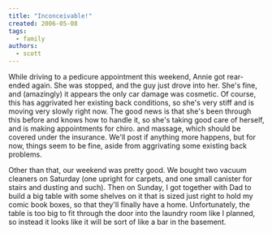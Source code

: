 ```yaml
---
title: "Inconceivable!"
created: 2006-05-08
tags: 
  - family
authors: 
  - scott
---
```


While driving to a pedicure appointment this weekend, Annie got rear-ended again. She was stopped, and the guy just drove into her. She's fine, and (amazingly) it appears the only car damage was cosmetic. Of course, this has aggrivated her existing back conditions, so she's very stiff and is moving very slowly right now. The good news is that she's been through this before and knows how to handle it, so she's taking good care of herself, and is making appointments for chiro. and massage, which should be covered under the insurance. We'll post if anything more happens, but for now, things seem to be fine, aside from aggrivating some existing back problems.

Other than that, our weekend was pretty good. We bought two vacuum cleaners on Saturday (one upright for carpets, and one small canister for stairs and dusting and such). Then on Sunday, I got together with Dad to build a big table with some shelves on it that is sized just right to hold my comic book boxes, so that they'll finally have a home. Unfortunately, the table is too big to fit through the door into the laundry room like I planned, so instead it looks like it will be sort of like a bar in the basement.
